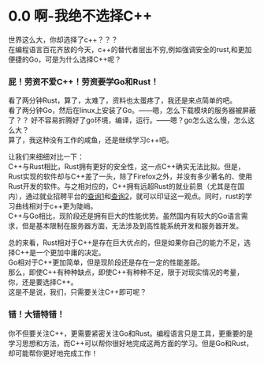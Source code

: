 # 0.0 啊-我绝不选择C++
世界这么大，你却选择了c++？？？    
在编程语言百花齐放的今天，c++的替代者层出不穷,例如强调安全的rust,和更加便捷的Go，可是为什么选择C++呢？  
### 屁！劳资不爱C++！劳资要学Go和Rust！  
看了两分钟Rust，算了，太难了，资料也太蛋疼了，我还是来点简单的吧。  
看了两分钟Go，然后在linux上安装了Go。——嗯，怎么下载模块的服务器被屏蔽了？？
好不容易折腾好了go环境，编译，运行。——嗯？go怎么这么慢，怎么这么大？  
算了，我这种没有工作的咸鱼，还是继续学习c++吧。  

让我们来细细对比一下：   
C++与Rust相比，Rust拥有更好的安全性，这一点C++确实无法比拟。但是，Rust实现的软件却与C++差了一头，除了Firefox之外，并没有多少著名的、使用Rust开发的软件。与之相对应的，C++拥有远超Rust的就业前景（尤其是在国内），通过就业招聘平台的[查询1](https://www.zhipin.com/c101020100/?query=C%2B%2B&industry=&position=&ka=hot-position-3)和[查询2](https://www.zhipin.com/job_detail/?query=rust&city=101020100&industry=&position=)，就可以印证这一观点。同时，rust的学习曲线相对于c++更为陡峭。  
C++与Go相比，现阶段还是拥有巨大的性能优势。虽然国内有较大的Go语言需求，但是基本限制在服务器方面，无法涉及到高性能系统开发和服务器开发。  

总的来看，Rust相对于C++是存在巨大优点的，但是如果你自己的能力不足，选择C++是一个更加中庸的决定。  
Go相对于C++更加简单，但是现阶段还是存在一定的性能差距。  
那么，即使C++有种种缺点，即使C++有种种不足，限于对现实情况的考量，你，还是要选择C++。  
这是不是说，我们，只需要关注C++即可呢？
### 错！大错特错！
你不但要关注C++，更需要紧密关注Go和Rust。编程语言只是工具，更重要的是学习思想和方法，而C++可以帮你很好地完成这两方面的学习。但是Go和Rust，却可能帮你更好地完成工作！
